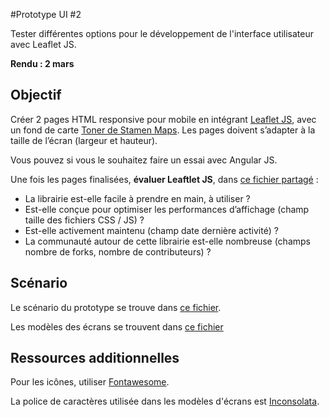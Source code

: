 #Prototype UI #2

Tester différentes options pour le développement de l'interface utilisateur avec Leaflet JS.

**Rendu : 2 mars**

## Objectif 
Créer 2 pages HTML responsive pour mobile en intégrant [Leaflet JS](), avec un fond de carte [Toner de Stamen Maps](http://maps.stamen.com/#toner). Les pages doivent s’adapter à la taille de l’écran (largeur et hauteur). 

Vous pouvez si vous le souhaitez faire un essai avec Angular JS.

Une fois les pages finalisées, **évaluer Leaftlet JS**, dans [ce fichier partagé](https://docs.google.com/spreadsheets/d/1PLk_t06cJYFFnptmJ9iQJ29lL3RLZevWsyzgfyRBBQc/edit?usp=sharing) : 
- La librairie est-elle facile à prendre en main, à utiliser ? 
- Est-elle conçue pour optimiser les performances d’affichage (champ taille des fichiers CSS / JS) ? 
- Est-elle activement maintenu (champ date dernière activité) ? 
- La communauté autour de cette librairie est-elle nombreuse (champs nombre de forks, nombre de contributeurs) ?

## Scénario

Le scénario du prototype se trouve dans [ce fichier](https://docs.google.com/document/d/1qtWHQt4Yr8NrpqiYZvX0d8W4I712bTBJu2e5_FR7iZc/edit?usp=sharing).

Les modèles des écrans se trouvent dans [ce fichier](https://drive.google.com/file/d/0B7qmEPqr-TdkdG5Ddm1qWmw3Z2M/view?usp=sharing)

## Ressources additionnelles

Pour les icônes, utiliser [Fontawesome](https://github.com/FortAwesome/Font-Awesome).

La police de caractères utilisée dans les modèles d'écrans est [Inconsolata](https://www.google.com/fonts#UsePlace:use/Collection:Inconsolata).


